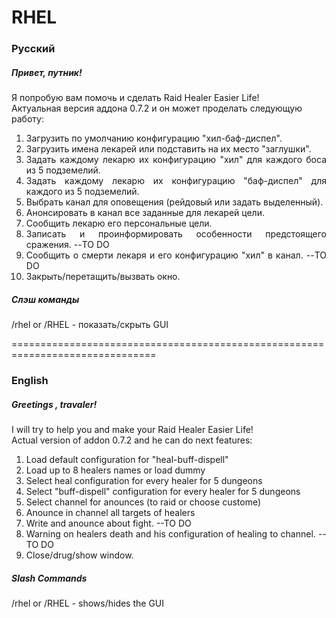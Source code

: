 <h1>RHEL</h1>
<h3>Русский</h3>
<h5>Привет, путник!</h3>
<p><div>Я попробую вам помочь и сделать Raid Healer Easier Life!<div>
<div>Актуальная версия аддона 0.7.2 и он может проделать следующую работу:<div></p>
<ol>
<li style="text-align: justify;">Загрузить по умолчанию конфигурацию "хил-баф-диспел".</li>
<li style="text-align: justify;">Загрузить имена лекарей или подставить на их место "заглушки".</li>
<li style="text-align: justify;">Задать каждому лекарю их конфигурацию "хил" для каждого боса из 5 подземелий.</li>
<li style="text-align: justify;">Задать каждому лекарю их конфигурацию "баф-диспел" для каждого из 5 подземелий.</li>
<li style="text-align: justify;">Выбрать канал для оповещения (рейдовый или задать выделенный).</li>
<li style="text-align: justify;">Анонсировать в канал все заданные для лекарей цели.</li>
<li style="text-align: justify;">Сообщить лекарю его персональные цели.</li>
<li style="text-align: justify;">Записать и проинформировать особенности предстоящего сражения. --TO DO</li>
<li style="text-align: justify;">Сообщить о смерти лекаря и его конфигурацию "хил" в канал. --TO DO</li>
<li style="text-align: justify;">Закрыть/перетащить/вызвать окно.</li>
</ol>
 
<h5>Слэш команды</h5>
<div>/rhel or /RHEL - показать/скрыть GUI</div> 
  
===============================================================================

<h3>English</h3>
<h5>Greetings , travaler!</h3>
<p><div>I will try to help you and make your Raid Healer Easier Life!<div>
<div>Actual version of addon 0.7.2 and he can do next features:<div></p>
<ol>
<li style="text-align: justify;">Load default configuration for "heal-buff-dispell"</li>
<li style="text-align: justify;">Load up to 8 healers names or load dummy</li>
<li style="text-align: justify;">Select heal configuration for every healer for 5 dungeons</li>
<li style="text-align: justify;">Select "buff-dispell" configuration for every healer for 5 dungeons</li>
<li style="text-align: justify;">Select channel for anounces (to raid or choose custome)</li>
<li style="text-align: justify;">Anounce in channel all targets of healers</li>
<li style="text-align: justify;">Write and anounce about fight. --TO DO</li>
<li style="text-align: justify;">Warning on healers death and his configuration of healing to channel. --TO DO</li>
<li style="text-align: justify;">Close/drug/show window.</li>
</ol>

<h5>Slash Commands</h5>
<div>/rhel or /RHEL - shows/hides the GUI</div>



